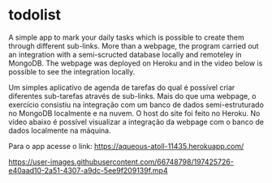 # todolist

A simple app to mark your daily tasks which is possible to create them through different sub-links. More than a webpage, the program carried out an integration with a semi-scructed database locally and remoteley in MongoDB. The webpage was deployed on Heroku and in the video below is possible to see the integration locally.

Um simples aplicativo de agenda de tarefas do qual é possível criar diferentes sub-tarefas através de sub-links. Mais do que uma webpage, o exercício consistiu na integração com um banco de dados semi-estruturado no MongoDB localmente e na nuvem. O host do site foi feito no Heroku. No vídeo abaixo é possível visualizar a integração da webpage com o banco de dados localmente na máquina.
 
Para o app acesse o link: https://aqueous-atoll-11435.herokuapp.com/




https://user-images.githubusercontent.com/66748798/197425726-e40aad10-2a51-4307-a9dc-5ee9f209139f.mp4

